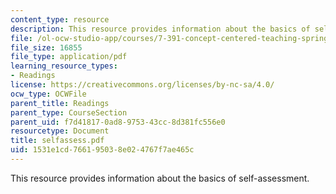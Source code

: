 ```yaml
---
content_type: resource
description: This resource provides information about the basics of self-assessment.
file: /ol-ocw-studio-app/courses/7-391-concept-centered-teaching-spring-2006/1531e1cd766195038e024767f7ae465c_selfassess.pdf
file_size: 16855
file_type: application/pdf
learning_resource_types:
- Readings
license: https://creativecommons.org/licenses/by-nc-sa/4.0/
ocw_type: OCWFile
parent_title: Readings
parent_type: CourseSection
parent_uid: f7d41817-0ad8-9753-43cc-8d381fc556e0
resourcetype: Document
title: selfassess.pdf
uid: 1531e1cd-7661-9503-8e02-4767f7ae465c
---
```

This resource provides information about the basics of self-assessment.